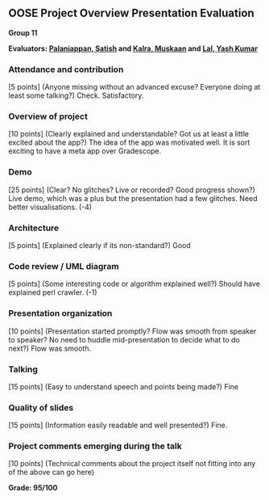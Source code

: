 OOSE Project Overview Presentation Evaluation
---------------------------------------------
**Group 11**

**Evaluators: [Palaniappan, Satish](mailto:spalani2@jhu.edu) and [Kalra, Muskaan](mailto:mkalra3@jhu.edu) and [Lal, Yash Kumar](mailto:yash@jhu.edu)**

### Attendance and contribution
[5 points] (Anyone missing without an advanced excuse?  Everyone doing at least some talking?)
Check. Satisfactory.

### Overview of project
[10 points] (Clearly explained and understandable?  Got us at least a little excited about the app?)
The idea of the app was motivated well. It is sort exciting to have a meta app over Gradescope.

### Demo
[25 points] (Clear?  No glitches?  Live or recorded? Good progress shown?)
Live demo, which was a plus but the presentation had a few glitches. Need better visualisations.
(-4)

### Architecture
[5 points] (Explained clearly if its non-standard?)
Good

### Code review / UML diagram
[5 points] (Some interesting code or algorithm explained well?)
Should have explained perl crawler.
(-1)

### Presentation organization
[10 points] (Presentation started promptly? Flow was smooth from speaker to speaker?  No need to huddle mid-presentation to decide what to do next?)
Flow was smooth.

### Talking
[15 points] (Easy to understand speech and points being made?)
Fine

### Quality of slides
[15 points] (Information easily readable and well presented?)
Fine.

### Project comments emerging during the talk
[10 points] (Technical comments about the project itself not fitting into any of the above can go here)

**Grade: 95/100**
